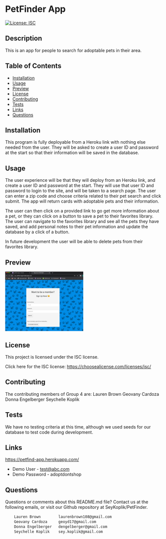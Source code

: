 # PetFinder App
	
  [![License: ISC](https://img.shields.io/badge/License-ISC-yellow.svg)](https://opensource.org/licenses/ISC)

  ## Description 

  This is an app for people to search for adoptable pets in their area.

  ## Table of Contents

  * [Installation](#installation)
  * [Usage](#usage) 
  * [Preview](#preview)
  * [License](#license)
  * [Contributing](#contributing)
  * [Tests](#tests)
  * [Links](#links)
  * [Questions](#questions)


  ## Installation 

  This program is fully deployable from a Heroku link with nothing else needed from the user.  They will be asked to create a user ID and password at the start so that their information will be saved in the database.

  ## Usage 

  The user experience will be that they will deploy from an Heroku link, and create a user ID and password at the start.  They will use that user ID and password to login to the site, and will be taken to a search page.  The user can enter a zip code and choose criteria related to their pet search and click submit.  The app will return cards with adoptable pets and their information.

  The user can then click on a provided link to go get more information about a pet, or they can click on a button to save a pet to their favorites library.  The user can navigate to the favorites library and see all the pets they have saved, and add personal notes to their pet information and update the database by a click of a button.

  In future development the user will be able to delete pets from their favorites library.

  ## Preview

  <img src="./public/img/petfind-app.png" width="50%">

  ## License 

  This project is licensed under the ISC license.

  Click here for the ISC license: https://choosealicense.com/licenses/isc/

  ## Contributing 

  The contributing members of Group 4 are:
        Lauren Brown
        Geovany Cardoza
        Donna Engelberger
        Seychelle Koplik

  ## Tests 

  We have no testing criteria at this time, although we used seeds for our database to test code during development.

  ## Links

  https://petfind-app.herokuapp.com/

  - Demo User - test@abc.com
  - Demo Password - adoptdontshop

  ## Questions 

  Questions or comments about this README.md file? Contact us at the following emails, or visit our Github repository at SeyKoplik/PetFinder.

        Lauren Brown        laurenbrown108@gmail.com
        Geovany Cardoza     geoyd17@gmail.com
        Donna Engelberger   dengelberger@gmail.com
        Seychelle Koplik    sey.koplik@gmail.com


